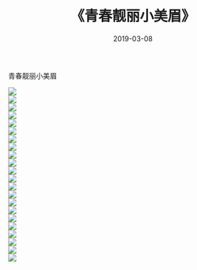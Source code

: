 ﻿---
layout: post
title:  《青春靓丽小美眉》
date:   2019-03-08
img: http://pic.660000.xyz/1:/性感/2019/青春靓丽小美眉/000.jpg
categories: [美女, 清纯, 唯美]
---

青春靓丽小美眉

  ![](http://pic.660000.xyz/1:/性感/2019/青春靓丽小美眉/001.jpg) <br> ![](http://pic.660000.xyz/1:/性感/2019/青春靓丽小美眉/002.jpg) <br> ![](http://pic.660000.xyz/1:/性感/2019/青春靓丽小美眉/003.jpg) <br> ![](http://pic.660000.xyz/1:/性感/2019/青春靓丽小美眉/004.jpg) <br> ![](http://pic.660000.xyz/1:/性感/2019/青春靓丽小美眉/005.jpg) <br> ![](http://pic.660000.xyz/1:/性感/2019/青春靓丽小美眉/006.jpg) <br> ![](http://pic.660000.xyz/1:/性感/2019/青春靓丽小美眉/007.jpg) <br> ![](http://pic.660000.xyz/1:/性感/2019/青春靓丽小美眉/008.jpg) <br> ![](http://pic.660000.xyz/1:/性感/2019/青春靓丽小美眉/009.jpg) <br> ![](http://pic.660000.xyz/1:/性感/2019/青春靓丽小美眉/010.jpg) <br> ![](http://pic.660000.xyz/1:/性感/2019/青春靓丽小美眉/011.jpg) <br> ![](http://pic.660000.xyz/1:/性感/2019/青春靓丽小美眉/012.jpg) <br> ![](http://pic.660000.xyz/1:/性感/2019/青春靓丽小美眉/013.jpg) <br> ![](http://pic.660000.xyz/1:/性感/2019/青春靓丽小美眉/014.jpg) <br> ![](http://pic.660000.xyz/1:/性感/2019/青春靓丽小美眉/015.jpg) <br> ![](http://pic.660000.xyz/1:/性感/2019/青春靓丽小美眉/016.jpg) <br> ![](http://pic.660000.xyz/1:/性感/2019/青春靓丽小美眉/017.jpg) <br> ![](http://pic.660000.xyz/1:/性感/2019/青春靓丽小美眉/018.jpg) <br> ![](http://pic.660000.xyz/1:/性感/2019/青春靓丽小美眉/019.jpg) <br> ![](http://pic.660000.xyz/1:/性感/2019/青春靓丽小美眉/020.jpg) <br> ![](http://pic.660000.xyz/1:/性感/2019/青春靓丽小美眉/021.jpg) <br> ![](http://pic.660000.xyz/1:/性感/2019/青春靓丽小美眉/022.jpg) <br>